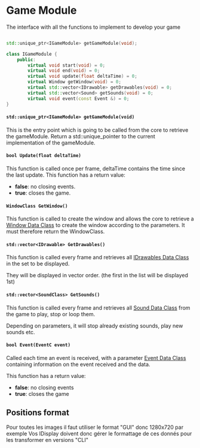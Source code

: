 # Game Module
The interface with all the functions to implement to develop your game

```Cpp

std::unique_ptr<IGameModule> getGameModule(void);

class IGameModule {
    public:
        virtual void start(void) = 0;
        virtual void end(void) = 0;
        virtual void update(float deltaTime) = 0;
        virtual Window getWindow(void) = 0;
        virtual std::vector<IDrawable> getDrawables(void) = 0;
        virtual std::vector<Sound> getSounds(void) = 0;
        virtual void event(const Event &) = 0;
}
```
#### `std::unique_ptr<IGameModule> getGameModule(void)`
This is the entry point which is going to be called from the core to retrieve the gameModule.
Return a std::unique_pointer to the current implementation of the gameModule.
#### `bool Update(float deltaTime)`
This function is called once per frame, deltaTime contains the time since the last update.
This function has a return value:
- **false**: no closing events.
- **true**: closes the game.
#### `WindowClass GetWindow()`
This function is called to create the window and allows the core to retrieve a [Window Data Class](<Data structures.md#Window>) to create the window according to the parameters.
It must therefore return the WindowClass.
#### `std::vector<IDrawable> GetDrawables()`
This function is called every frame and retrieves all [IDrawables Data Class](<Data structures.md#IDrawable>) in the set to be displayed.

They will be displayed in vector order. (the first in the list will be displayed 1st)
#### `std::vector<SoundClass> GetSounds()`
This function is called every frame and retrieves all [Sound Data Class](<Data structures.md#Sound>) from the game to play, stop or loop them.

Depending on parameters, it will stop already existing sounds, play new sounds etc.
#### `bool Event(EventC event)`
Called each time an event is received, with a parameter [Event Data Class](<Data structures.md#Event>) containing information on the event received and the data.

This function has a return value:
- **false**: no closing events
- **true**: closes the game

## Positions format
Pour toutes les images il faut utiliser le format "GUI" donc 1280x720 par exemple
Vos IDisplay doivent donc gérer le formattage de ces donnés pour les transformer en versions "CLI"